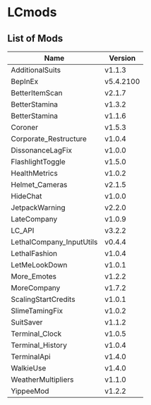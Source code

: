 # LCmods

## List of Mods

| Name                     | Version   |
| ------------------------ | --------- |
| AdditionalSuits          | v1.1.3    |
| BepInEx                  | v5.4.2100 |
| BetterItemScan           | v2.1.7    |
| BetterStamina            | v1.3.2    |
| BetterStamina            | v1.1.6    |
| Coroner                  | v1.5.3    |
| Corporate_Restructure    | v1.0.4    |
| DissonanceLagFix         | v1.0.0    |
| FlashlightToggle         | v1.5.0    |
| HealthMetrics            | v1.0.2    |
| Helmet_Cameras           | v2.1.5    |
| HideChat                 | v1.0.0    |
| JetpackWarning           | v2.2.0    |
| LateCompany              | v1.0.9    |
| LC_API                   | v3.2.2    |
| LethalCompany_InputUtils | v0.4.4    |
| LethalFashion            | v1.0.4    |
| LetMeLookDown            | v1.0.1    |
| More_Emotes              | v1.2.2    |
| MoreCompany              | v1.7.2    |
| ScalingStartCredits      | v1.0.1    |
| SlimeTamingFix           | v1.0.2    |
| SuitSaver                | v1.1.2    |
| Terminal_Clock           | v1.0.5    |
| Terminal_History         | v1.0.4    |
| TerminalApi              | v1.4.0    |
| WalkieUse                | v1.4.0    |
| WeatherMultipliers       | v1.1.0    |
| YippeeMod                | v1.2.2    |
